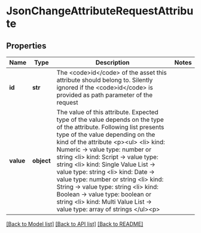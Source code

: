 # JsonChangeAttributeRequestAttribute

## Properties
Name | Type | Description | Notes
------------ | ------------- | ------------- | -------------
**id** | **str** | The &lt;code&gt;id&lt;/code&gt; of the asset this attribute should belong to. Silently ignored if the &lt;code&gt;id&lt;/code&gt; is provided as path parameter of the request | 
**value** | **object** | The value of this attribute. Expected type of the value depends on the type of the attribute. Following list presents type of the value depending on the kind of the attribute &lt;p&gt;&lt;ul&gt; &lt;li&gt; kind: Numeric               -&gt; value type: number or string &lt;li&gt; kind: Script                -&gt; value type: string &lt;li&gt; kind: Single Value List     -&gt; value type: string &lt;li&gt; kind: Date                  -&gt; value type: number or string &lt;li&gt; kind: String                -&gt; value type: string &lt;li&gt; kind: Boolean               -&gt; value type: boolean or string &lt;li&gt; kind: Multi Value List      -&gt; value type: array of strings &lt;/ul&gt;&lt;p&gt; | 

[[Back to Model list]](../README.md#documentation-for-models) [[Back to API list]](../README.md#documentation-for-api-endpoints) [[Back to README]](../README.md)


